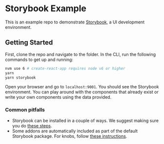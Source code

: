 # Storybook Example
This is an example repo to demonstrate [Storybook](https://storybook.js.org/), a UI development environment.
## Getting Started
First, clone the repo and navigate to the folder. In the CLI, run the following commands to get up and running:
```bash
nvm use 6 # create-react-app requires node v6 or higher
yarn
yarn storybook
```
Open your browser and go to `localhost:9001`. You should see the Storybook environment. You can play around with the components that already exist or write your own components using the data provided.

### Common pitfalls

* Storybook can be installed in a couple of ways. We suggest making sure you do [these steps](https://storybook.js.org/basics/guide-react/#add-storybookreact).
* Some addons are automatically included as part of the default Storybook package. For knobs, follow [these instructions](https://github.com/storybooks/storybook/tree/master/addons/knobs).